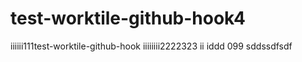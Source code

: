 # test-worktile-github-hook4
iiiiii111test-worktile-github-hook
iiiiiiii2222323
ii
iddd
099
sddssdfsdf
